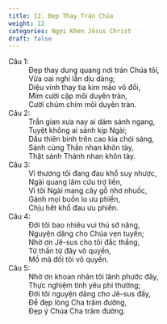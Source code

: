 ```yaml
---
title: 12. Đẹp Thay Trán Chúa
weight: 12
categories: Ngợi Khen Jêsus Christ
draft: false
---
```

<dl><dt>Câu 1:</dt><dd data-verse="1">Đẹp thay dung quang nơi trán Chúa tôi, <br/>Vừa oai nghi lẫn dịu dàng; <br/>Diệu vinh thay tia kim mão vô đối, <br/>Mỉm cười cặp môi duyên tràn, <br/>Cười chúm chím môi duyên tràn. </dd><dt>Câu 2:</dt><dd data-verse="2">Trần gian xưa nay ai dám sánh ngang, <br/>Tuyệt không ai sánh kịp Ngài; <br/>Dầu thiên binh trên cao kia chói sáng, <br/>Sánh cùng Thần nhan khôn tày, <br/>Thật sánh Thánh nhan khôn tày. </dd><dt>Câu 3:</dt><dd data-verse="3">Vì thương tôi đang đau khổ suy nhược, <br/>Ngài quang lâm cứu trợ liền, <br/>Vì tôi Ngài mang cây gỗ nhơ nhuốc, <br/>Gánh mọi buồn lo ưu phiền, <br/>Chịu hết khổ đau ưu phiền. </dd><dt>Câu 4:</dt><dd data-verse="4">Đời tôi bao nhiêu vui thú sở năng, <br/>Nguyện dâng cho Chúa vẹn tuyền; <br/>Nhờ ơn Jê-sus cho tôi đắc thắng, <br/>Tử thần từ đây vô quyền, <br/>Mồ mã đối tôi vô quyền. </dd><dt>Câu 5:</dt><dd data-verse="5">Nhờ ơn khoan nhân tôi lãnh phước đây, <br/>Thực nghiệm tình yêu phi thường; <br/>Đời tôi nguyện dâng cho Jê-sus đấy, <br/>Để đẹp lòng Cha trăm đường, <br/>Đẹp ý Chúa Cha trăm đường. </dd></dl>